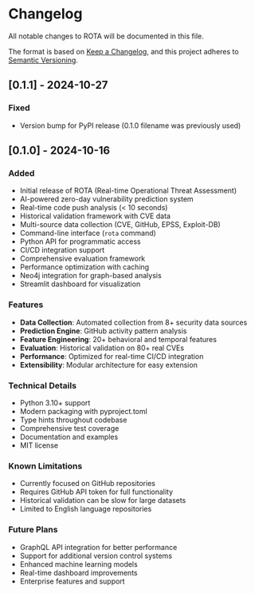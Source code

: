 # Changelog

All notable changes to ROTA will be documented in this file.

The format is based on [Keep a Changelog](https://keepachangelog.com/en/1.0.0/),
and this project adheres to [Semantic Versioning](https://semver.org/spec/v2.0.0.html).

## [0.1.1] - 2024-10-27

### Fixed
- Version bump for PyPI release (0.1.0 filename was previously used)

## [0.1.0] - 2024-10-16

### Added
- Initial release of ROTA (Real-time Operational Threat Assessment)
- AI-powered zero-day vulnerability prediction system
- Real-time code push analysis (< 10 seconds)
- Historical validation framework with CVE data
- Multi-source data collection (CVE, GitHub, EPSS, Exploit-DB)
- Command-line interface (`rota` command)
- Python API for programmatic access
- CI/CD integration support
- Comprehensive evaluation framework
- Performance optimization with caching
- Neo4j integration for graph-based analysis
- Streamlit dashboard for visualization

### Features
- **Data Collection**: Automated collection from 8+ security data sources
- **Prediction Engine**: GitHub activity pattern analysis
- **Feature Engineering**: 20+ behavioral and temporal features
- **Evaluation**: Historical validation on 80+ real CVEs
- **Performance**: Optimized for real-time CI/CD integration
- **Extensibility**: Modular architecture for easy extension

### Technical Details
- Python 3.10+ support
- Modern packaging with pyproject.toml
- Type hints throughout codebase
- Comprehensive test coverage
- Documentation and examples
- MIT license

### Known Limitations
- Currently focused on GitHub repositories
- Requires GitHub API token for full functionality
- Historical validation can be slow for large datasets
- Limited to English language repositories

### Future Plans
- GraphQL API integration for better performance
- Support for additional version control systems
- Enhanced machine learning models
- Real-time dashboard improvements
- Enterprise features and support
